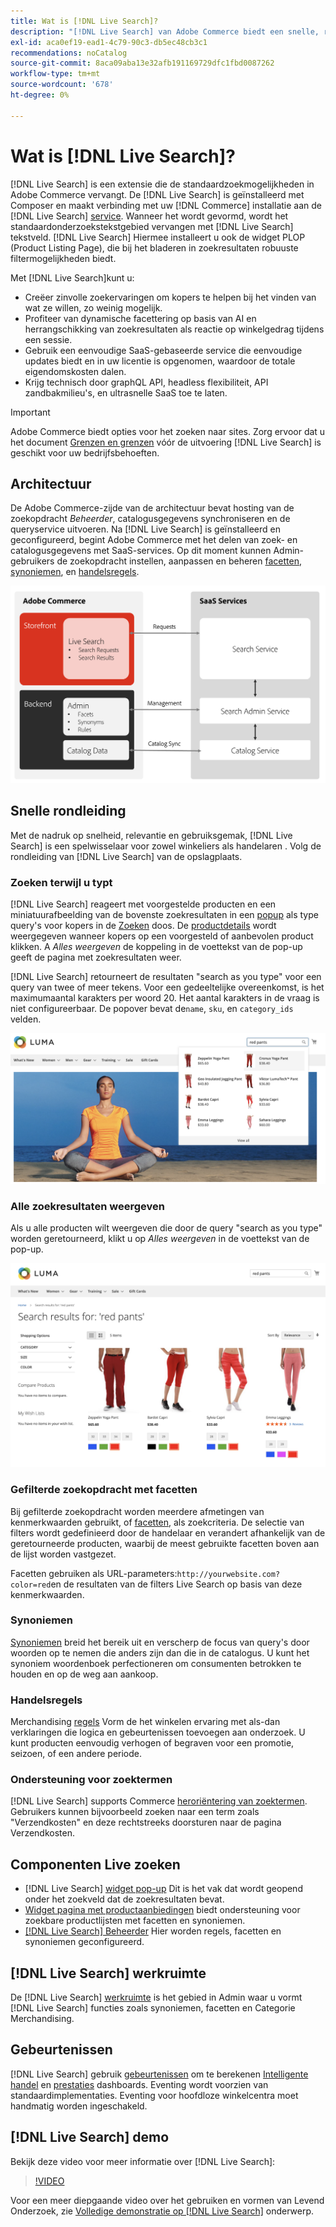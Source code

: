 ```yaml
---
title: Wat is [!DNL Live Search]?
description: "[!DNL Live Search] van Adobe Commerce biedt een snelle, relevante en intuïtieve zoekervaring."
exl-id: aca0ef19-ead1-4c79-90c3-db5ec48cb3c1
recommendations: noCatalog
source-git-commit: 8aca09aba13e32afb191169729dfc1fbd0087262
workflow-type: tm+mt
source-wordcount: '678'
ht-degree: 0%

---
```


# Wat is [!DNL Live Search]?

[!DNL Live Search] is een extensie die de standaardzoekmogelijkheden in Adobe Commerce vervangt. De [!DNL Live Search] is geïnstalleerd met Composer en maakt verbinding met uw [!DNL Commerce] installatie aan de [!DNL Live Search] [service](../landing/saas.md). Wanneer het wordt gevormd, wordt het standaardonderzoekstekstgebied vervangen met [!DNL Live Search] tekstveld. [!DNL Live Search] Hiermee installeert u ook de widget PLOP (Product Listing Page), die bij het bladeren in zoekresultaten robuuste filtermogelijkheden biedt.

Met [!DNL Live Search]kunt u:

- Creëer zinvolle zoekervaringen om kopers te helpen bij het vinden van wat ze willen, zo weinig mogelijk.
- Profiteer van dynamische facettering op basis van AI en herrangschikking van zoekresultaten als reactie op winkelgedrag tijdens een sessie.
- Gebruik een eenvoudige SaaS-gebaseerde service die eenvoudige updates biedt en in uw licentie is opgenomen, waardoor de totale eigendomskosten dalen.
- Krijg technisch door graphQL API, headless flexibiliteit, API zandbakmilieu&#39;s, en ultrasnelle SaaS toe te laten.

>[!IMPORTANT]
>
>Adobe Commerce biedt opties voor het zoeken naar sites. Zorg ervoor dat u het document [Grenzen en grenzen](boundaries-limits.md) vóór de uitvoering [!DNL Live Search] is geschikt voor uw bedrijfsbehoeften.

## Architectuur

De Adobe Commerce-zijde van de architectuur bevat hosting van de zoekopdracht *Beheerder*, catalogusgegevens synchroniseren en de queryservice uitvoeren. Na [!DNL Live Search] is geïnstalleerd en geconfigureerd, begint Adobe Commerce met het delen van zoek- en catalogusgegevens met SaaS-services. Op dit moment kunnen Admin-gebruikers de zoekopdracht instellen, aanpassen en beheren [facetten](facets.md), [synoniemen](synonyms.md), en [handelsregels](category-merch.md).

![Live Search Data Flow](assets/ls-cs-data-flow.png)

## Snelle rondleiding

Met de nadruk op snelheid, relevantie en gebruiksgemak, [!DNL Live Search] is een spelwisselaar voor zowel winkeliers als handelaren . Volg de rondleiding van [!DNL Live Search] van de opslagplaats.

### Zoeken terwijl u typt

[!DNL Live Search] reageert met voorgestelde producten en een miniatuurafbeelding van de bovenste zoekresultaten in een [popup](storefront-popover.md) als type query&#39;s voor kopers in de [Zoeken](https://experienceleague.adobe.com/docs/commerce-admin/catalog/catalog/search/search.html#quick-search) doos. De [productdetails](https://experienceleague.adobe.com/docs/commerce-admin/start/storefront/storefront.html#product-page) wordt weergegeven wanneer kopers op een voorgesteld of aanbevolen product klikken. A _Alles weergeven_ de koppeling in de voettekst van de pop-up geeft de pagina met zoekresultaten weer.

[!DNL Live Search] retourneert de resultaten &quot;search as you type&quot; voor een query van twee of meer tekens. Voor een gedeeltelijke overeenkomst, is het maximumaantal karakters per woord 20. Het aantal karakters in de vraag is niet configureerbaar. De popover bevat de`name`, `sku`, en `category_ids` velden.

![Voorbeeld van winkel - zoeken terwijl u typt](assets/storefront-search-as-you-type.png)

### Alle zoekresultaten weergeven

Als u alle producten wilt weergeven die door de query &quot;search as you type&quot; worden geretourneerd, klikt u op _Alles weergeven_ in de voettekst van de pop-up.

![Voorbeeld van een winkel - prijsfactoren](assets/storefront-view-all-search-results.png)

### Gefilterde zoekopdracht met facetten

Bij gefilterde zoekopdracht worden meerdere afmetingen van kenmerkwaarden gebruikt, of [facetten](facets.md), als zoekcriteria. De selectie van filters wordt gedefinieerd door de handelaar en verandert afhankelijk van de geretourneerde producten, waarbij de meest gebruikte facetten boven aan de lijst worden vastgezet.

Facetten gebruiken als URL-parameters:`http://yourwebsite.com?color=red`en de resultaten van de filters Live Search op basis van deze kenmerkwaarden.

### Synoniemen

[Synoniemen](synonyms.md) breid het bereik uit en verscherp de focus van query&#39;s door woorden op te nemen die anders zijn dan die in de catalogus. U kunt het synoniem woordenboek perfectioneren om consumenten betrokken te houden en op de weg aan aankoop.

### Handelsregels

Merchandising [regels](rules.md) Vorm de het winkelen ervaring met als-dan verklaringen die logica en gebeurtenissen toevoegen aan onderzoek. U kunt producten eenvoudig verhogen of begraven voor een promotie, seizoen, of een andere periode.

### Ondersteuning voor zoektermen

[!DNL Live Search] supports Commerce [heroriëntering van zoektermen](https://experienceleague.adobe.com/docs/commerce-admin/catalog/catalog/search/search-terms.html). Gebruikers kunnen bijvoorbeeld zoeken naar een term zoals &quot;Verzendkosten&quot; en deze rechtstreeks doorsturen naar de pagina Verzendkosten.

## Componenten Live zoeken

- [!DNL Live Search] [widget pop-up](storefront-popover.md) Dit is het vak dat wordt geopend onder het zoekveld dat de zoekresultaten bevat.
- [Widget pagina met productaanbiedingen](plp-styling.md) biedt ondersteuning voor zoekbare productlijsten met facetten en synoniemen.
- [[!DNL Live Search] Beheerder](workspace.md) Hier worden regels, facetten en synoniemen geconfigureerd.

## [!DNL Live Search] werkruimte

De [!DNL Live Search] [werkruimte](workspace.md) is het gebied in Admin waar u vormt [!DNL Live Search] functies zoals synoniemen, facetten en Categorie Merchandising.

## Gebeurtenissen

[!DNL Live Search] gebruik [gebeurtenissen](events.md) om te berekenen [Intelligente handel](category-merch.md) en [prestaties](performance.md) dashboards. Eventing wordt voorzien van standaardimplementaties. Eventing voor hoofdloze winkelcentra moet handmatig worden ingeschakeld.

## [!DNL Live Search] demo

Bekijk deze video voor meer informatie over [!DNL Live Search]:

>[!VIDEO](https://video.tv.adobe.com/v/3418679?quality=12&learn=on)

Voor een meer diepgaande video over het gebruiken en vormen van Levend Onderzoek, zie [Volledige demonstratie op [!DNL Live Search]](https://experienceleague.adobe.com/docs/commerce-learn/tutorials/getting-started/capabilities/live-search-full-demonstration.html) onderwerp.
